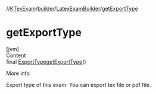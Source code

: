 //[KTexExam](../../../index.md)/[builder](../index.md)/[LatexExamBuilder](index.md)/[getExportType](get-export-type.md)



# getExportType  
[jvm]  
Content  
final [ExportType](../-export-type/index.md)[getExportType](get-export-type.md)()  
  
More info  


Export type of this exam: You can export tex file or pdf file.

  



